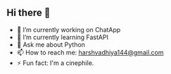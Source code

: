 ## Hi there 👋

<!--
**harshvadhiya/harshvadhiya** is a ✨ _special_ ✨ repository because its `README.md` (this file) appears on your GitHub profile.

Here are some ideas to get you started:

- 🔭 I’m currently working on ChatApp
- 🌱 I’m currently learning FastAPI
- 👯 I’m looking to collaborate on ...
- 🤔 I’m looking for help with ...
- 💬 Ask me about Python
- 📫 How to reach me: harshvadhiya144@gmail.com
- 😄 Pronouns: ...
- ⚡ Fun fact: I'm a cinephile.
-->
- 🔭 I’m currently working on ChatApp
- 🌱 I’m currently learning FastAPI
- 💬 Ask me about Python
- 📫 How to reach me: harshvadhiya144@gmail.com
- ⚡ Fun fact: I'm a cinephile.
